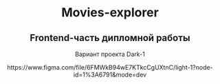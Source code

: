 
<div align="center">
  <h1>Movies-explorer</h1>
  <h2>Frontend-часть дипломной работы</h2>
  <p>Вариант проекта Dark-1</p>
  <link>https://www.figma.com/file/6FMWkB94wE7KTkcCgUXtnC/light-1?node-id=1%3A6791&mode=dev<link>
</div> 
